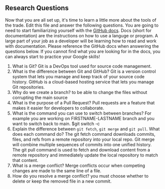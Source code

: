 ## Research Questions 

Now that you are all set up, it's time to learn a little more about the tools of the trade. Edit this file and answer the following questions. You are going to need to start familiarizing yourself with the [GitHub docs](https://docs.github.com/en). Docs (short for documentation) are the instructions on how to use a languge or program. A large part of your job as a developer will be learning how to read and work with documentation. Please reference the GitHub docs when answering the questions below. If you cannot find what you are looking for in the docs, you can always start to practice your Google skills!

1. What is Git? 
 Git is a DevOps tool used for source code management.
2. What is the difference between Git and GitHub?
Git is a version control system that lets you manage and keep track of your source code history. GitHub is a cloud-based hosting service that lets you manage Git repositories.
3. Why do we create a branch? 
to be able to change the files without corrupting the main source
4. What is the purpose of a Pull Request?
Pull requests are a feature that makes it easier for developers to collaborate.
5. What is the command you can use to switch between branches? For example you are working on FIRSTNAME-LASTNAME branch and you want to switch back to main. $git switch -c
6. Explain the difference between `git fetch`, `git merge` and `git pull`. What does each command do? The git fetch command downloads commits, files, and refs from a remote repository into your local repo.
Git merge will combine multiple sequences of commits into one unified history.
The git pull command is used to fetch and download content from a remote repository and immediately update the local repository to match that content.
7. What is a merge conflict?
Merge conflicts occur when competing changes are made to the same line of a file.
8. How do you resolve a merge conflict?
 you must choose whether to delete or keep the removed file in a new commit.
